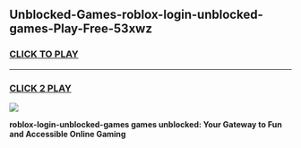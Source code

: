 
## Unblocked-Games-roblox-login-unblocked-games-Play-Free-53xwz
<h3>
<a href="https://premium76.site?title=roblox-login-unblocked-games&ref=10A">CLICK TO PLAY</a></h3>
<hr>

<h3>
<a href="https://premium76.site?title=roblox-login-unblocked-games&ref=10A">CLICK 2 PLAY</a>
  
</h3>

<a href="https://premium76.site?title=roblox-login-unblocked-games&ref=10A"><img src="https://clearcache.store/games.png"></a>


**roblox-login-unblocked-games games unblocked: Your Gateway to Fun and Accessible Online Gaming**
